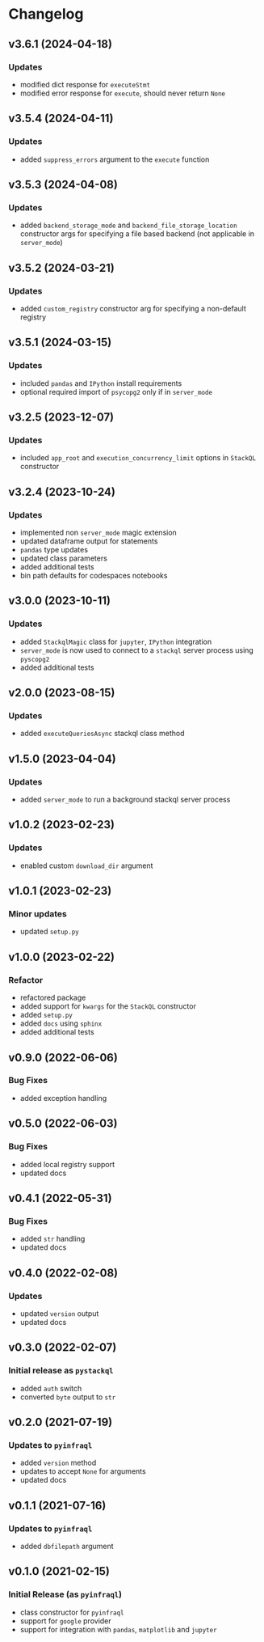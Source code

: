 # Changelog

## v3.6.1 (2024-04-18)

### Updates

 * modified dict response for `executeStmt`
 * modified error response for `execute`, should never return `None`

## v3.5.4 (2024-04-11)

### Updates

 * added `suppress_errors` argument to the `execute` function

## v3.5.3 (2024-04-08)

### Updates

 * added `backend_storage_mode` and `backend_file_storage_location` constructor args for specifying a file based backend (not applicable in `server_mode`)

## v3.5.2 (2024-03-21)

### Updates

 * added `custom_registry` constructor arg for specifying a non-default registry

## v3.5.1 (2024-03-15)

### Updates

 * included `pandas` and `IPython` install requirements
 * optional required import of `psycopg2` only if in `server_mode`

## v3.2.5 (2023-12-07)

### Updates

 * included `app_root` and `execution_concurrency_limit` options in `StackQL` constructor

## v3.2.4 (2023-10-24)

### Updates

 * implemented non `server_mode` magic extension
 * updated dataframe output for statements
 * `pandas` type updates
 * updated class parameters
 * added additional tests
 * bin path defaults for codespaces notebooks

## v3.0.0 (2023-10-11)

### Updates

 * added `StackqlMagic` class for `jupyter`, `IPython` integration
 * `server_mode` is now used to connect to a `stackql` server process using `pyscopg2`
 * added additional tests

## v2.0.0 (2023-08-15)

### Updates

 * added `executeQueriesAsync` stackql class method

## v1.5.0 (2023-04-04)

### Updates

 * added `server_mode` to run a background stackql server process

## v1.0.2 (2023-02-23)

### Updates

 * enabled custom `download_dir` argument

## v1.0.1 (2023-02-23)

### Minor updates

 * updated `setup.py`

## v1.0.0 (2023-02-22)

### Refactor

 * refactored package
 * added support for `kwargs` for the `StackQL` constructor
 * added `setup.py`
 * added `docs` using `sphinx`
 * added additional tests

## v0.9.0 (2022-06-06)

### Bug Fixes

 * added exception handling

## v0.5.0 (2022-06-03)

### Bug Fixes

 * added local registry support
 * updated docs

## v0.4.1 (2022-05-31)

### Bug Fixes

 * added `str` handling
 * updated docs

## v0.4.0 (2022-02-08)

### Updates

 * updated `version` output
 * updated docs

## v0.3.0 (2022-02-07)

### Initial release as `pystackql`

 * added `auth` switch
 * converted `byte` output to `str`

## v0.2.0 (2021-07-19)

### Updates to `pyinfraql`

 * added `version` method
 * updates to accept `None` for arguments
 * updated docs

## v0.1.1 (2021-07-16)

### Updates to `pyinfraql`

 * added `dbfilepath` argument

## v0.1.0 (2021-02-15)

### Initial Release (as `pyinfraql`)

 * class constructor for `pyinfraql`
 * support for `google` provider
 * support for integration with `pandas`, `matplotlib` and `jupyter`